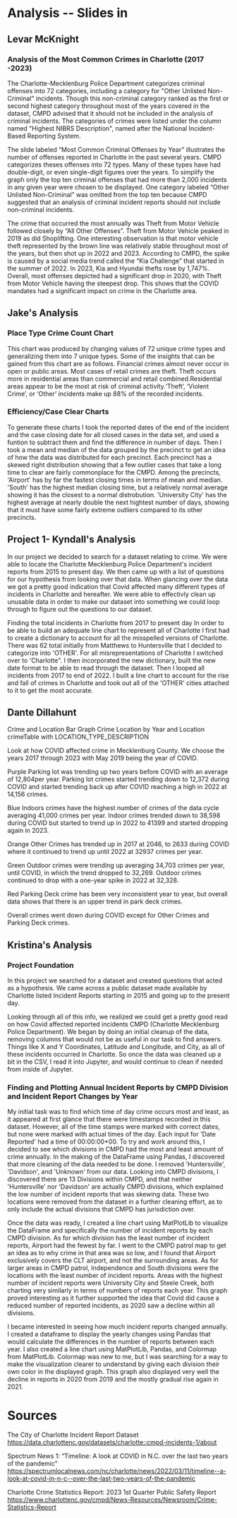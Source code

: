 # Analysis -- Slides in <Crime Rates in Charlotte.pdf>

## Levar McKnight

### Analysis of the Most Common Crimes in Charlotte (2017 -2023)

The Charlotte-Mecklenburg Police Department categorizes criminal offenses into 72 categories, including a category for "Other Unlisted Non-Criminal" incidents.  Though this non-criminal category ranked as the first or second highest category throughout most of the years covered in the dataset, CMPD advised that it should not be included in the analysis of criminal incidents.
The categories of crimes were listed under the column named "Highest NIBRS Description", named after the National Incident-Based Reporting System.  

The slide labeled “Most Common Criminal Offenses by Year” illustrates the number of offenses reported in Charlotte in the past several years.  CMPD categorizes theses offenses into 72 types.  Many of these types have had double-digit, or even single-digit figures over the years.  To simplify the graph only the top ten criminal offenses that had more than 2,000 incidents in any given year were chosen to be displayed.  One category labeled “Other Unlisted Non-Criminal” was omitted from the top ten because CMPD suggested that an analysis of criminal incident reports should not include non-criminal incidents.

The crime that occurred the most annually was Theft from Motor Vehicle followed closely by “All Other Offenses”.  Theft from Motor Vehicle peaked in 2019 as did Shoplifting.  One interesting observation is that motor vehicle theft represented by the brown line was relatively stable throughout most of the years, but then shot up in 2022 and 2023.  According to CMPD, the spike is caused by a social media trend called the “Kia Challenge” that started in the summer of 2022.  In 2023, Kia and Hyundai thefts rose by 1,747%.  Overall, most offenses depicted had a significant drop in 2020, with Theft from Motor Vehicle having the steepest drop.  This shows that the COVID mandates had a significant impact on crime in the Charlotte area.

## Jake's Analysis
### Place Type Crime Count Chart
This chart was produced by changing values of 72 unique crime types and generalizing them into 7 unique types. Some of the insights that can be gained from this chart are as follows. Financial crimes almost never occur in open or public areas. Most cases of retail crimes are theft. Theft occurs more in residential areas than commercial and retail combined.Residential areas appear to be the most at risk of criminal activity.‘Theft’, ‘Violent Crime’, or ‘Other’ incidents  make up 88% of the recorded incidents.

### Efficiency/Case Clear Charts
To generate these charts I took the reported dates of the end of the incident and the case closing date for all closed cases in the data set, and used a funtion to subtract them and find the difference in number of days. Then I took a mean and median of the data grouped by the precinct to get an idea of how the data was distributed for each precinct. Each precinct has a skewed right distribution showing that a few outlier cases that take a long time to clear are fairly commonplace for the CMPD. Among the precincts, 'Airport' has by far the fastest closing times in terms of mean and median. 'South' has the highest median closing time, but a relatively normal average showing it has the closest to a normal distrobution. 'University City' has the highest average at nearly double the next hightest number of days, showing that it must have some fairly extreme outliers compared to its other precincts.

## Project 1- Kyndall's Analysis

In our project we decided to search for a dataset relating to crime. We were able to locate the Charlotte Mecklenburg Police Department's incident reports from 2015 to present day. We then came up with a list of questions for our hypothesis from looking over that data. 
When glancing over the data we got a pretty good indication that Covid affected many different types of incidents in Charlotte and hereafter. We were able to effectivly clean up unusable data in order to make our dataset into something we could loop through to figure out the questions to our dataset.

Finding the total incidents in Charlotte from 2017 to present day
In order to be able to build an adequate line chart to represent all of Charlotte I first had to create a dictionary to account for all the misspelled versions of Charlotte. There was 62 total initially from Matthews to Huntersville that I decided to categorize into 'OTHER'. For all misrepresentations of Charlotte I switched over to 'Charlotte".
I then incorporated the new dictionary, built the new date format to be able to read through the dataset. Then I looped all incidents from 2017 to end of 2022. I built a line chart to account for the rise and fall of crimes in Charlotte and took out all of the 'OTHER' cities attached to it to get the most accurate.

## Dante Dillahunt
Crime and Location
Bar Graph Crime Location by Year and Location
crimeTable with LOCATION_TYPE_DESCRIPTION


Look at how COVID affected crime in Mecklenburg County. We choose the years 2017 through 2023 with May 2019 being the year of COVID.

Purple
Parking lot was trending up two years before COVID with an average of 12,804per year.  Parking lot crimes started trending down to 12,372 during COVID and started trending back up after COVID reaching a high in 2022 at 14,156 crimes.

 Blue
Indoors crimes have the highest number of crimes of the data cycle averaging 41,000 crimes per year.  Indoor crimes trended down to 38,598 during COVID but started to trend up in 2022 to 41399 and started dropping again in 2023.

Orange
Other Crimes has trended up in 2017 at 2046, to 2633 during COVID where it continued to trend up until 2022 at 32937 crimes per year.

Green
Outdoor crimes were trending up averaging 34,703 crimes per year, until COVID, in which the trend dropped to 32,269. Outdoor crimes continued to drop with a one-year spike in 2022 at 32,328.

Red
Parking Deck crime has been very inconsistent year to year, but overall data shows that there is an upper trend in park deck crimes.

Overall crimes went down during COVID except for Other Crimes and Parking Deck crimes.

## Kristina's Analysis
### Project Foundation
In this project we searched for a dataset and created questions that acted as a hypothesis.
We came across a public dataset made available by Charlotte listed Incident Reports starting in 2015 and going up to the present day.

Looking through all of this info, we realized we could get a pretty good read on how Covid affected reported incidents CMPD (Charlotte Mecklenburg Police Department).
We began by doing an initial cleanup of the data, removing columns that would not be as useful in our task to find answers.
Things like X and Y Coordinates, Latitude and Longitude, and City, as all of these incidents occurred in Charlotte.
So once the data was cleaned up a bit in the CSV, I read it into Jupyter, and would continue to clean if needed from inside of Jupyter.

### Finding and Plotting Annual Incident Reports by CMPD Division and Incident Report Changes by Year
My initial task was to find which time of day crime occurs most and least, as it appeared at first glance that there were timestamps recorded in this dataset.
However, all of the time stamps were marked with correct dates, but none were marked with actual times of the day. Each input for 'Date Reported' had a time of 00:00:00+00.
To try and work around this, I decided to see which divisions in CMPD had the most and least amount of crime annually.
In the making of the DataFrame using Pandas, I discovered that more cleaning of the data needed to be done. I removed 'Huntersville', 'Davidson', and 'Unknown' from our data.
Looking into CMPD divisions, I discovered there are 13 Divisions within CMPD, and that neither 'Huntersville' nor 'Davidson' are actually CMPD divisions, which explained the low number of incident reports that was skewing data. These two locations were removed from the dataset in a further cleaning effort, as to only include the actual divisions that CMPD has jurisdiction over.

Once the data was ready, I created a line chart using MatPlotLib to visualize the DataFrame and specifically the number of incident reports by each CMPD division.
As for which division has the least number of incident reports, Airport had the fewest by far. I went to the CMPD patrol map to get an idea as to why crime in that area was so low, and I found that Airport exclusively covers the CLT airport, and not the surrounding areas. As for larger areas in CMPD patrol, Independence and South divisions were the locations with the least number of incident reports.
Areas with the highest number of incident reports were University City and Steele Creek, both charting very similarly in terms of numbers of reports each year.
This graph proved interesting as it further supported the idea that Covid did cause a reduced number of reported incidents, as 2020 saw a decline within all divisions.

I became interested in seeing how much incident reports changed annually. I created a dataframe to display the yearly changes using Pandas that would calculate the differences in the number of reports between each year. I also created a line chart using MatPlotLib, Pandas, and Colormap from MatPlotLib. Colormap was new to me, but I was searching for a way to make the visualization clearer to understand by giving each division their own color in the displayed graph. This graph also displayed very well the decline in reports in 2020 from 2019 and the mostly gradual rise again in 2021.

# Sources
The City of Charlotte Incident Report Dataset
https://data.charlottenc.gov/datasets/charlotte::cmpd-incidents-1/about

Spectrum News 1: “Timeline: A look at COVID in N.C. over the last two years of the pandemic”
https://spectrumlocalnews.com/nc/charlotte/news/2022/03/11/timeline--a-look-at-covid-in-n-c--over-the-last-two-years-of-the-pandemic

Charlotte Crime Statistics Report: 2023 1st Quarter Public Safety Report
https://www.charlottenc.gov/cmpd/News-Resources/Newsroom/Crime-Statistics-Report
